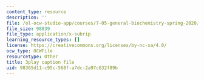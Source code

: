 ```yaml
---
content_type: resource
description: ''
file: /ol-ocw-studio-app/courses/7-05-general-biochemistry-spring-2020/98365d11c95c568fa7dc2a97c632f89b_2Q1GUhhc9is.vtt
file_size: 98839
file_type: application/x-subrip
learning_resource_types: []
license: https://creativecommons.org/licenses/by-nc-sa/4.0/
ocw_type: OCWFile
resourcetype: Other
title: 3play caption file
uid: 98365d11-c95c-568f-a7dc-2a97c632f89b
---
```

